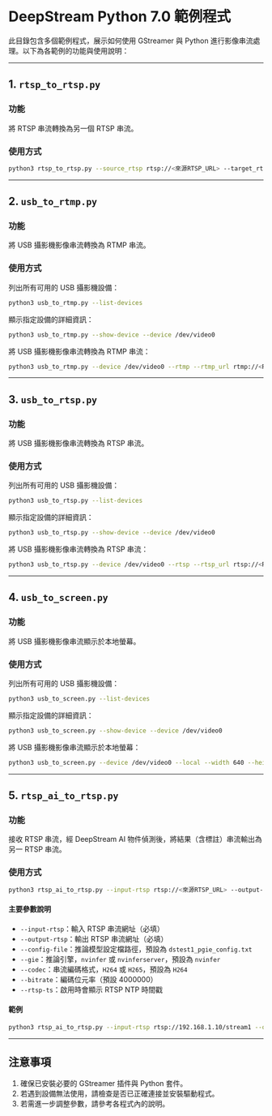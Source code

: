 # DeepStream Python 7.0 範例程式

此目錄包含多個範例程式，展示如何使用 GStreamer 與 Python 進行影像串流處理。以下為各範例的功能與使用說明：

---

## 1. `rtsp_to_rtsp.py`
### 功能
將 RTSP 串流轉換為另一個 RTSP 串流。

### 使用方式
```bash
python3 rtsp_to_rtsp.py --source_rtsp rtsp://<來源RTSP_URL> --target_rtsp rtsp://<目標RTSP_URL>
```

---

## 2. `usb_to_rtmp.py`
### 功能
將 USB 攝影機影像串流轉換為 RTMP 串流。

### 使用方式
列出所有可用的 USB 攝影機設備：
```bash
python3 usb_to_rtmp.py --list-devices
```

顯示指定設備的詳細資訊：
```bash
python3 usb_to_rtmp.py --show-device --device /dev/video0
```

將 USB 攝影機影像串流轉換為 RTMP 串流：
```bash
python3 usb_to_rtmp.py --device /dev/video0 --rtmp --rtmp_url rtmp://<RTMP_SERVER>/<STREAM_KEY> --width 640 --height 480 --fps 30
```

---

## 3. `usb_to_rtsp.py`
### 功能
將 USB 攝影機影像串流轉換為 RTSP 串流。

### 使用方式
列出所有可用的 USB 攝影機設備：
```bash
python3 usb_to_rtsp.py --list-devices
```

顯示指定設備的詳細資訊：
```bash
python3 usb_to_rtsp.py --show-device --device /dev/video0
```

將 USB 攝影機影像串流轉換為 RTSP 串流：
```bash
python3 usb_to_rtsp.py --device /dev/video0 --rtsp --rtsp_url rtsp://<RTSP_SERVER>:<PORT>/<STREAM_NAME> --width 640 --height 480 --fps 30
```

---

## 4. `usb_to_screen.py`
### 功能
將 USB 攝影機影像串流顯示於本地螢幕。

### 使用方式
列出所有可用的 USB 攝影機設備：
```bash
python3 usb_to_screen.py --list-devices
```

顯示指定設備的詳細資訊：
```bash
python3 usb_to_screen.py --show-device --device /dev/video0
```

將 USB 攝影機影像串流顯示於本地螢幕：
```bash
python3 usb_to_screen.py --device /dev/video0 --local --width 640 --height 480 --fps 30
```

---

## 5. `rtsp_ai_to_rtsp.py`
### 功能
接收 RTSP 串流，經 DeepStream AI 物件偵測後，將結果（含標註）串流輸出為另一 RTSP 串流。

### 使用方式
```bash
python3 rtsp_ai_to_rtsp.py --input-rtsp rtsp://<來源RTSP_URL> --output-rtsp rtsp://<目標RTSP_URL>
```

#### 主要參數說明
- `--input-rtsp`：輸入 RTSP 串流網址（必填）
- `--output-rtsp`：輸出 RTSP 串流網址（必填）
- `--config-file`：推論模型設定檔路徑，預設為 `dstest1_pgie_config.txt`
- `--gie`：推論引擎，`nvinfer` 或 `nvinferserver`，預設為 `nvinfer`
- `--codec`：串流編碼格式，`H264` 或 `H265`，預設為 `H264`
- `--bitrate`：編碼位元率（預設 4000000）
- `--rtsp-ts`：啟用時會顯示 RTSP NTP 時間戳

#### 範例
```bash
python3 rtsp_ai_to_rtsp.py --input-rtsp rtsp://192.168.1.10/stream1 --output-rtsp rtsp://127.0.0.1:8554/ai_stream --config-file dstest1_pgie_config.txt --codec H264 --bitrate 4000000
```

---

## 注意事項
1. 確保已安裝必要的 GStreamer 插件與 Python 套件。
2. 若遇到設備無法使用，請檢查是否已正確連接並安裝驅動程式。
3. 若需進一步調整參數，請參考各程式內的說明。
